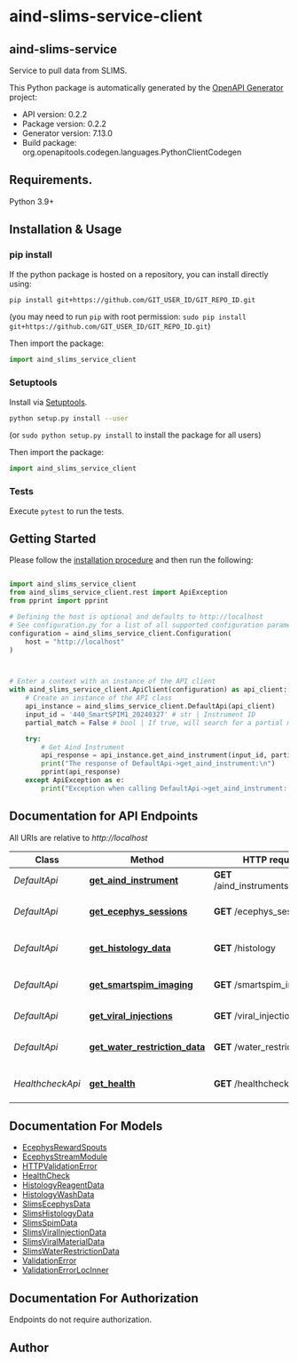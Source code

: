 # aind-slims-service-client

## aind-slims-service

Service to pull data from SLIMS.



This Python package is automatically generated by the [OpenAPI Generator](https://openapi-generator.tech) project:

- API version: 0.2.2
- Package version: 0.2.2
- Generator version: 7.13.0
- Build package: org.openapitools.codegen.languages.PythonClientCodegen

## Requirements.

Python 3.9+

## Installation & Usage
### pip install

If the python package is hosted on a repository, you can install directly using:

```sh
pip install git+https://github.com/GIT_USER_ID/GIT_REPO_ID.git
```
(you may need to run `pip` with root permission: `sudo pip install git+https://github.com/GIT_USER_ID/GIT_REPO_ID.git`)

Then import the package:
```python
import aind_slims_service_client
```

### Setuptools

Install via [Setuptools](http://pypi.python.org/pypi/setuptools).

```sh
python setup.py install --user
```
(or `sudo python setup.py install` to install the package for all users)

Then import the package:
```python
import aind_slims_service_client
```

### Tests

Execute `pytest` to run the tests.

## Getting Started

Please follow the [installation procedure](#installation--usage) and then run the following:

```python

import aind_slims_service_client
from aind_slims_service_client.rest import ApiException
from pprint import pprint

# Defining the host is optional and defaults to http://localhost
# See configuration.py for a list of all supported configuration parameters.
configuration = aind_slims_service_client.Configuration(
    host = "http://localhost"
)



# Enter a context with an instance of the API client
with aind_slims_service_client.ApiClient(configuration) as api_client:
    # Create an instance of the API class
    api_instance = aind_slims_service_client.DefaultApi(api_client)
    input_id = '440_SmartSPIM1_20240327' # str | Instrument ID
    partial_match = False # bool | If true, will search for a partial match that contains the input_id string (optional) (default to False)

    try:
        # Get Aind Instrument
        api_response = api_instance.get_aind_instrument(input_id, partial_match=partial_match)
        print("The response of DefaultApi->get_aind_instrument:\n")
        pprint(api_response)
    except ApiException as e:
        print("Exception when calling DefaultApi->get_aind_instrument: %s\n" % e)

```

## Documentation for API Endpoints

All URIs are relative to *http://localhost*

Class | Method | HTTP request | Description
------------ | ------------- | ------------- | -------------
*DefaultApi* | [**get_aind_instrument**](docs/DefaultApi.md#get_aind_instrument) | **GET** /aind_instruments/{input_id} | Get Aind Instrument
*DefaultApi* | [**get_ecephys_sessions**](docs/DefaultApi.md#get_ecephys_sessions) | **GET** /ecephys_sessions | Get Ecephys Sessions
*DefaultApi* | [**get_histology_data**](docs/DefaultApi.md#get_histology_data) | **GET** /histology | Get Histology Data
*DefaultApi* | [**get_smartspim_imaging**](docs/DefaultApi.md#get_smartspim_imaging) | **GET** /smartspim_imaging | Get Smartspim Imaging
*DefaultApi* | [**get_viral_injections**](docs/DefaultApi.md#get_viral_injections) | **GET** /viral_injections | Get Viral Injections
*DefaultApi* | [**get_water_restriction_data**](docs/DefaultApi.md#get_water_restriction_data) | **GET** /water_restriction | Get Water Restriction Data
*HealthcheckApi* | [**get_health**](docs/HealthcheckApi.md#get_health) | **GET** /healthcheck | Perform a Health Check


## Documentation For Models

 - [EcephysRewardSpouts](docs/EcephysRewardSpouts.md)
 - [EcephysStreamModule](docs/EcephysStreamModule.md)
 - [HTTPValidationError](docs/HTTPValidationError.md)
 - [HealthCheck](docs/HealthCheck.md)
 - [HistologyReagentData](docs/HistologyReagentData.md)
 - [HistologyWashData](docs/HistologyWashData.md)
 - [SlimsEcephysData](docs/SlimsEcephysData.md)
 - [SlimsHistologyData](docs/SlimsHistologyData.md)
 - [SlimsSpimData](docs/SlimsSpimData.md)
 - [SlimsViralInjectionData](docs/SlimsViralInjectionData.md)
 - [SlimsViralMaterialData](docs/SlimsViralMaterialData.md)
 - [SlimsWaterRestrictionData](docs/SlimsWaterRestrictionData.md)
 - [ValidationError](docs/ValidationError.md)
 - [ValidationErrorLocInner](docs/ValidationErrorLocInner.md)


<a id="documentation-for-authorization"></a>
## Documentation For Authorization

Endpoints do not require authorization.


## Author




